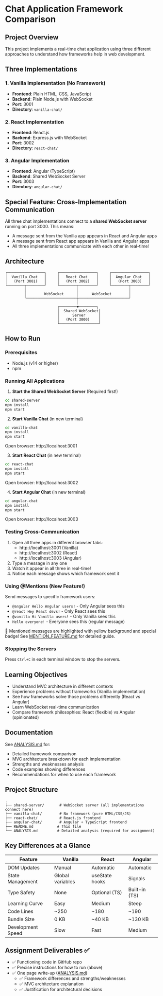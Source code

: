 # Chat Application Framework Comparison

## Project Overview
This project implements a real-time chat application using three different approaches to understand how frameworks help in web development.

## Three Implementations

### 1. Vanilla Implementation (No Framework)
- **Frontend**: Plain HTML, CSS, JavaScript
- **Backend**: Plain Node.js with WebSocket
- **Port**: 3001
- **Directory**: `vanilla-chat/`

### 2. React Implementation
- **Frontend**: React.js
- **Backend**: Express.js with WebSocket
- **Port**: 3002
- **Directory**: `react-chat/`

### 3. Angular Implementation
- **Frontend**: Angular (TypeScript)
- **Backend**: Shared WebSocket Server
- **Port**: 3003
- **Directory**: `angular-chat/`

## Special Feature: Cross-Implementation Communication
All three chat implementations connect to a **shared WebSocket server** running on port 3000. This means:
- A message sent from the Vanilla app appears in React and Angular apps
- A message sent from React app appears in Vanilla and Angular apps
- All three implementations communicate with each other in real-time!

## Architecture

```
┌─────────────────┐     ┌─────────────────┐     ┌─────────────────┐
│  Vanilla Chat   │     │   React Chat    │     │  Angular Chat   │
│   (Port 3001)   │     │   (Port 3002)   │     │   (Port 3003)   │
└────────┬────────┘     └────────┬────────┘     └────────┬────────┘
         │                       │                       │
         │        WebSocket      │      WebSocket        │
         └───────────────────────┼───────────────────────┘
                                 │
                        ┌────────▼────────┐
                        │  Shared WebSocket│
                        │      Server      │
                        │   (Port 3000)    │
                        └──────────────────┘
```

## How to Run

### Prerequisites
- Node.js (v14 or higher)
- npm

### Running All Applications

1. **Start the Shared WebSocket Server** (Required first!)
```bash
cd shared-server
npm install
npm start
```

2. **Start Vanilla Chat** (in new terminal)
```bash
cd vanilla-chat
npm install
npm start
```
Open browser: http://localhost:3001

3. **Start React Chat** (in new terminal)
```bash
cd react-chat
npm install
npm start
```
Open browser: http://localhost:3002

4. **Start Angular Chat** (in new terminal)
```bash
cd angular-chat
npm install
npm start
```
Open browser: http://localhost:3003

### Testing Cross-Communication
1. Open all three apps in different browser tabs:
   - http://localhost:3001 (Vanilla)
   - http://localhost:3002 (React)
   - http://localhost:3003 (Angular)
2. Type a message in any one
3. Watch it appear in all three in real-time!
4. Notice each message shows which framework sent it

### Using @Mentions (New Feature!)
Send messages to specific framework users:
- `@angular Hello Angular users!` - Only Angular sees this
- `@react Hey React devs!` - Only React sees this
- `@vanilla Hi Vanilla users!` - Only Vanilla sees this
- `Hello everyone!` - Everyone sees this (regular message)

📣 Mentioned messages are highlighted with yellow background and special badge!
See [MENTION_FEATURE.md](MENTION_FEATURE.md) for detailed guide.

### Stopping the Servers
Press `Ctrl+C` in each terminal window to stop the servers.

## Learning Objectives
- Understand MVC architecture in different contexts
- Experience problems without frameworks (Vanilla implementation)
- See how frameworks solve those problems differently (React vs Angular)
- Learn WebSocket real-time communication
- Compare framework philosophies: React (flexible) vs Angular (opinionated)

## Documentation
See [ANALYSIS.md](ANALYSIS.md) for:
- Detailed framework comparison
- MVC architecture breakdown for each implementation
- Strengths and weaknesses analysis
- Code examples showing differences
- Recommendations for when to use each framework

## Project Structure
```
.
├── shared-server/       # WebSocket server (all implementations connect here)
├── vanilla-chat/        # No framework (pure HTML/CSS/JS)
├── react-chat/          # React.js frontend
├── angular-chat/        # Angular + TypeScript frontend
├── README.md           # This file
└── ANALYSIS.md         # Detailed analysis (required for assignment)
```

## Key Differences at a Glance

| Feature | Vanilla | React | Angular |
|---------|---------|-------|---------|
| DOM Updates | Manual | Automatic | Automatic |
| State Management | Global variables | useState hooks | Signals |
| Type Safety | None | Optional (TS) | Built-in (TS) |
| Learning Curve | Easy | Medium | Steep |
| Code Lines | ~250 | ~180 | ~190 |
| Bundle Size | 0 KB | ~40 KB | ~130 KB |
| Development Speed | Slow | Fast | Medium |

## Assignment Deliverables ✅
- ✅ Functioning code in GitHub repo
- ✅ Precise instructions for how to run (above)
- ✅ One page write-up ([ANALYSIS.md](ANALYSIS.md))
  - ✅ Framework differences and strengths/weaknesses
  - ✅ MVC architecture explanation
  - ✅ Justification for architectural decisions
